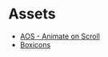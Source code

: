 

# Assets
* [AOS - Animate on Scroll](https://michalsnik.github.io/aos/)
* [Boxicons](https://boxicons.com/)